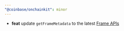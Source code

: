 ```yaml
---
"@coinbase/onchainkit": minor
---
```


- **feat** update `getFrameMetadata` to the latest [Frame APIs](https://warpcast.com/v/0x24295a0a)
